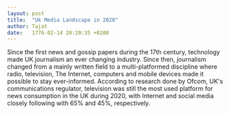 ```yaml
---
layout: post
title:  "Uk Media Landscape in 2020"
author: Tajat
date:   1776-02-14 20:20:35 +0200
---
```

Since the first news and gossip papers during the 17th century, technology made UK journalism an ever changing industry. Since then, journalism changed from a mainly written field to a multi-platformed discipline where radio, television, The Internet, computers and mobile devices made it possible to stay ever-informed. According to research done by Ofcom, UK's communications regulator, television was still the most used platform for news consumption in the UK during 2020, with Internet and social media closely following with 65% and 45%, respectively.

